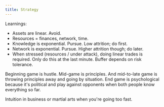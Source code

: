 ```yaml
---
title: Strategy
---
```



Learnings:
- Assets are linear. Avoid.
- Resources = finances, network, time.
- Knowledge is exponential. Pursue. Low attrition; do first.
- Network is exponential. Pursue. Higher attrition though; do later.
- When stressed (resources / under attack), doing linear trades is required. Only do this at the last minute. Buffer depends on risk tolerance.

Beginning game is hustle. Mid-game is principles. And mid-to-late game is throwing principles away and going by situation. End game is psychological because it's political and play against opponents when both people know everything so far.

Intuition in business or martial arts when you're going too fast.
